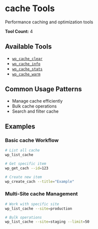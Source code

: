 # cache Tools

Performance caching and optimization tools

**Tool Count:** 4

## Available Tools

- [`wp_cache_clear`](./tools/wp_cache_clear.md)
- [`wp_cache_info`](./tools/wp_cache_info.md)
- [`wp_cache_stats`](./tools/wp_cache_stats.md)
- [`wp_cache_warm`](./tools/wp_cache_warm.md)

## Common Usage Patterns

- Manage cache efficiently
- Bulk cache operations
- Search and filter cache

## Examples

### Basic cache Workflow

```bash
# List all cache
wp_list_cache

# Get specific item
wp_get_cach --id=123

# Create new item
wp_create_cach --title="Example"
```

### Multi-Site cache Management

```bash
# Work with specific site
wp_list_cache --site=production

# Bulk operations
wp_list_cache --site=staging --limit=50
```
